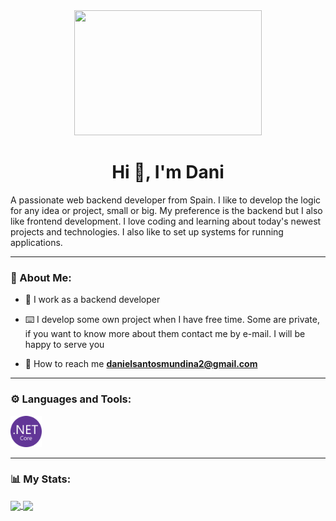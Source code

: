 <div align="center">
    <!--<h1 align="center">Hi! I'm Dani 👋 but you can call me for production deploy ⚡</h1>-->
    <img width=300 height=200 src="https://media.giphy.com/media/v1.Y2lkPTc5MGI3NjExMnppejlvbjF1enh0Mnl1M3h2NnNpemQ3a3V4d3QwbWN3cHVybjExcSZlcD12MV9pbnRlcm5hbF9naWZfYnlfaWQmY3Q9Zw/NLHq5dOtUtOUEjOr7W/giphy.gif">
    <h1 align="center">Hi 👋, I'm Dani </h1>
</div>

<div>
    <p>
        A passionate web backend developer from Spain. I like to develop the logic for any idea or project, small or big. My preference is the backend but I also like frontend development. I love coding and learning about today's newest projects and technologies. I also like to set up systems for running applications.
    </p>
</div>

---

### :robot: About Me:

- :briefcase: I work as a backend developer

- :keyboard: I develop some own project when I have free time. Some are private, if you want to know more about them contact me by e-mail. I will be happy to serve you

<!-- - :exploding_head: I'm currently working on a own development that write automatic documentation for API REST projects -->

- :envelope_with_arrow: How to reach me **danielsantosmundina2@gmail.com**

<!-- - :globe_with_meridians: Website [Portfolio](https://www.google.com) -->

---

### :gear: Languages and Tools:
<div>
    <img src="https://github.com/devicons/devicon/blob/master/icons/dotnetcore/dotnetcore-original.svg" title=".NET Core" alt=".NET Core" width="50" height="50">
</div>

---

### :bar_chart: My Stats:

<a href="https://github.com/dsantos1998">
    <img height=200 align="center" src="https://streak-stats.demolab.com?user=dsantos1998&theme=holi-theme&date_format=j%20M%5B%20Y%5D&card_width=650&background=63%2C00121A%2C002739" />
</a>
<!-- Commit statistics for this year and more -->
<!-- <a href="https://github.com/dsantos1998">
    <img height=200 align="center" src="https://github-readme-stats.vercel.app/api?username=dsantos1998&show_icons=true&theme=radical" />
</a> -->
<a href="https://github.com/dsantos1998">
    <img width=330 align="center" src="https://github-readme-stats.vercel.app/api/top-langs/?username=dsantos1998&layout=donut" />
</a>
